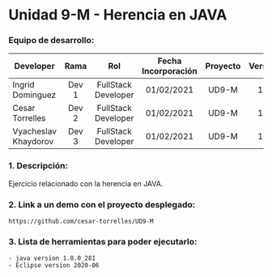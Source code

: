# Unidad 9-M - Herencia en JAVA

### Equipo de desarrollo:

| Developer | Rama | Rol | Fecha Incorporación | Proyecto | Versión |
| --- | :---:  | :---:  | :---:  | :---: | :---:  |
| Ingrid Dominguez | Dev 1 | FullStack Developer | 01/02/2021 | UD9-M  | 1.0  |
| Cesar Torrelles | Dev 2 | FullStack Developer | 01/02/2021 | UD9-M  | 1.0  | 
| Vyacheslav Khaydorov | Dev 3 | FullStack Developer| 01/02/2021 | UD9-M  | 1.0  |

### 1. Descripción:

Ejercicio relacionado con la herencia en JAVA.

### 2. Link a un demo con el proyecto desplegado:
```
https://github.com/cesar-torrelles/UD9-M
```
### 3. Lista de herramientas para poder ejecutarlo:
```
- java version 1.8.0_281
- Eclipse version 2020-06
```

